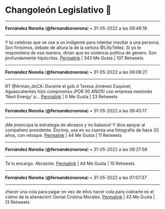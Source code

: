 # Changoleón Legislativo 🙈
*****
**Fernández Noroña** (**@fernandeznorona**) • 31-05-2022 a las 09:46:16
*****
Y tú celebras que se use a un indigente para intentar insultar a una persona. Son finísimos, debate de altura la de la señora @LillyTellez. Si yo le respondiera de esa manera, dirían que es violencia política de género. Son profundamente hipócritas.
[Permalink](https://twitter.com/fernandeznorona/status/1531693558679236608) | 343 Me Gusta | 107 Retweets
*****
**Fernández Noroña** (**@fernandeznorona**) • 31-05-2022 a las 09:08:21
*****
RT @Arman_doCA: Durante el gob d Teresa Jiménez Esquivel, Aguascalientes hizo compromiso ¡POR 30 AÑOS! con empresa neolonés ‘Next Energy’ p…
[Permalink](https://twitter.com/fernandeznorona/status/1531684015513772035) | 0 Me Gusta | 23 Retweets
*****
**Fernández Noroña** (**@fernandeznorona**) • 31-05-2022 a las 08:45:17
*****
¡Me preocupa la estrategia de abrazos y no balazos! Y dice apoyar al compañero presidente. Encima, usa en su cuenta una fotografía de hace 20 años, con retoque.
[Permalink](https://twitter.com/fernandeznorona/status/1531678210282364930) | 44 Me Gusta | 11 Retweets
*****
**Fernández Noroña** (**@fernandeznorona**) • 31-05-2022 a las 08:27:56
*****
Te lo encargo. Abrazote.
[Permalink](https://twitter.com/fernandeznorona/status/1531673846495027202) | 44 Me Gusta | 10 Retweets
*****
**Fernández Noroña** (**@fernandeznorona**) • 31-05-2022 a las 07:07:37
*****
¡Hacer una cola para pagar en vez de ellos hacer cola para cobrarte es el colmo de la alienación! Genial Cristina Morales.
[Permalink](https://twitter.com/fernandeznorona/status/1531653634143944704) | 43 Me Gusta | 13 Retweets